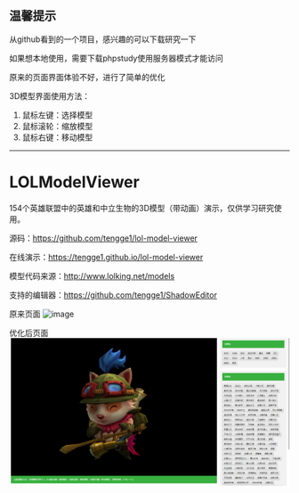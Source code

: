 ## 温馨提示

从github看到的一个项目，感兴趣的可以下载研究一下

如果想本地使用，需要下载phpstudy使用服务器模式才能访问

原来的页面界面体验不好，进行了简单的优化

3D模型界面使用方法：
1. 鼠标左键：选择模型
2. 鼠标滚轮：缩放模型
3. 鼠标右键：移动模型

--------------------------------------
# LOLModelViewer

154个英雄联盟中的英雄和中立生物的3D模型（带动画）演示，仅供学习研究使用。

源码：https://github.com/tengge1/lol-model-viewer

在线演示：https://tengge1.github.io/lol-model-viewer

模型代码来源：http://www.lolking.net/models

支持的编辑器：https://github.com/tengge1/ShadowEditor


原来页面
![image](%E5%9B%BE%E7%89%87/%E5%9B%BE%E7%89%871.jpg)


优化后页面
![image](%E5%9B%BE%E7%89%87/2019-03-24_224342.png)
